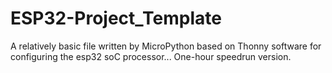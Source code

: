 # ESP32-Project_Template
A relatively basic file written by MicroPython based on Thonny software for configuring the esp32 soC processor... One-hour speedrun version.
